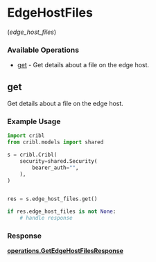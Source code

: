 # EdgeHostFiles
(*edge_host_files*)

### Available Operations

* [get](#get) - Get details about a file on the edge host.

## get

Get details about a file on the edge host.

### Example Usage

```python
import cribl
from cribl.models import shared

s = cribl.Cribl(
    security=shared.Security(
        bearer_auth="",
    ),
)


res = s.edge_host_files.get()

if res.edge_host_files is not None:
    # handle response
```


### Response

**[operations.GetEdgeHostFilesResponse](../../models/operations/getedgehostfilesresponse.md)**

